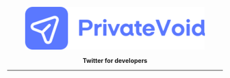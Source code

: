 <a href="#"><p align="center">
<img height=100 src="./banner.svg"/>

</p></a>
<p align="center">
  <strong>Twitter for developers</strong>
</p>

---
